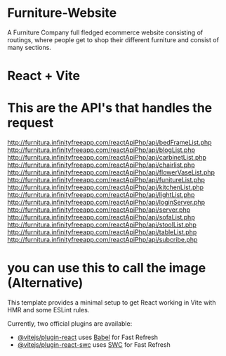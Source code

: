 # Furniture-Website
A Furniture Company full fledged ecommerce website consisting of routings, where people get to shop their different furniture and consist of many sections.


# React + Vite

# This are the API's that handles the request
http://furnitura.infinityfreeapp.com/reactApiPhp/api/bedFrameList.php
http://furnitura.infinityfreeapp.com/reactApiPhp/api/blogList.php
http://furnitura.infinityfreeapp.com/reactApiPhp/api/carbinetList.php
http://furnitura.infinityfreeapp.com/reactApiPhp/api/chairlist.php
http://furnitura.infinityfreeapp.com/reactApiPhp/api/flowerVaseList.php
http://furnitura.infinityfreeapp.com/reactApiPhp/api/funitureList.php
http://furnitura.infinityfreeapp.com/reactApiPhp/api/kitchenList.php
http://furnitura.infinityfreeapp.com/reactApiPhp/api/lightList.php
http://furnitura.infinityfreeapp.com/reactApiPhp/api/loginServer.php
http://furnitura.infinityfreeapp.com/reactApiPhp/api/server.php
http://furnitura.infinityfreeapp.com/reactApiPhp/api/sofaList.php
http://furnitura.infinityfreeapp.com/reactApiPhp/api/stoolList.php
http://furnitura.infinityfreeapp.com/reactApiPhp/api/tableList.php
http://furnitura.infinityfreeapp.com/reactApiPhp/api/subcribe.php

# you can use this to call the image (Alternative)
<!-- <img src={`http://furnitura.infinityfreeapp.com/reactApiPhp/images/${items.image}`} height={30} width={40} /> -->

<!-- ------------------------------------------------------------------------------------------------------ -->

This template provides a minimal setup to get React working in Vite with HMR and some ESLint rules.

Currently, two official plugins are available:

- [@vitejs/plugin-react](https://github.com/vitejs/vite-plugin-react/blob/main/packages/plugin-react/README.md) uses [Babel](https://babeljs.io/) for Fast Refresh
- [@vitejs/plugin-react-swc](https://github.com/vitejs/vite-plugin-react-swc) uses [SWC](https://swc.rs/) for Fast Refresh
